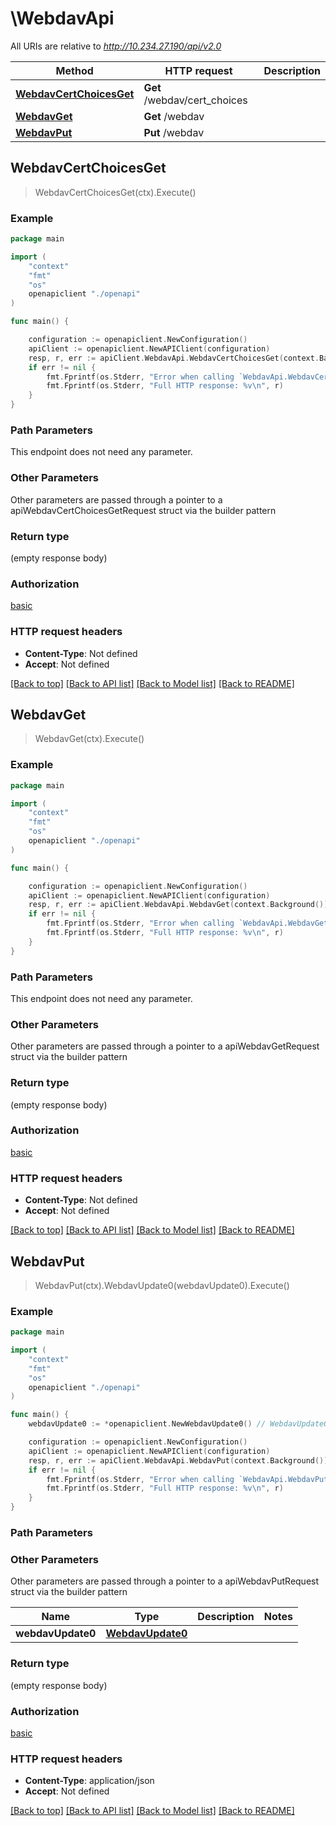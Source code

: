 # \WebdavApi

All URIs are relative to *http://10.234.27.190/api/v2.0*

Method | HTTP request | Description
------------- | ------------- | -------------
[**WebdavCertChoicesGet**](WebdavApi.md#WebdavCertChoicesGet) | **Get** /webdav/cert_choices | 
[**WebdavGet**](WebdavApi.md#WebdavGet) | **Get** /webdav | 
[**WebdavPut**](WebdavApi.md#WebdavPut) | **Put** /webdav | 



## WebdavCertChoicesGet

> WebdavCertChoicesGet(ctx).Execute()





### Example

```go
package main

import (
    "context"
    "fmt"
    "os"
    openapiclient "./openapi"
)

func main() {

    configuration := openapiclient.NewConfiguration()
    apiClient := openapiclient.NewAPIClient(configuration)
    resp, r, err := apiClient.WebdavApi.WebdavCertChoicesGet(context.Background()).Execute()
    if err != nil {
        fmt.Fprintf(os.Stderr, "Error when calling `WebdavApi.WebdavCertChoicesGet``: %v\n", err)
        fmt.Fprintf(os.Stderr, "Full HTTP response: %v\n", r)
    }
}
```

### Path Parameters

This endpoint does not need any parameter.

### Other Parameters

Other parameters are passed through a pointer to a apiWebdavCertChoicesGetRequest struct via the builder pattern


### Return type

 (empty response body)

### Authorization

[basic](../README.md#basic)

### HTTP request headers

- **Content-Type**: Not defined
- **Accept**: Not defined

[[Back to top]](#) [[Back to API list]](../README.md#documentation-for-api-endpoints)
[[Back to Model list]](../README.md#documentation-for-models)
[[Back to README]](../README.md)


## WebdavGet

> WebdavGet(ctx).Execute()



### Example

```go
package main

import (
    "context"
    "fmt"
    "os"
    openapiclient "./openapi"
)

func main() {

    configuration := openapiclient.NewConfiguration()
    apiClient := openapiclient.NewAPIClient(configuration)
    resp, r, err := apiClient.WebdavApi.WebdavGet(context.Background()).Execute()
    if err != nil {
        fmt.Fprintf(os.Stderr, "Error when calling `WebdavApi.WebdavGet``: %v\n", err)
        fmt.Fprintf(os.Stderr, "Full HTTP response: %v\n", r)
    }
}
```

### Path Parameters

This endpoint does not need any parameter.

### Other Parameters

Other parameters are passed through a pointer to a apiWebdavGetRequest struct via the builder pattern


### Return type

 (empty response body)

### Authorization

[basic](../README.md#basic)

### HTTP request headers

- **Content-Type**: Not defined
- **Accept**: Not defined

[[Back to top]](#) [[Back to API list]](../README.md#documentation-for-api-endpoints)
[[Back to Model list]](../README.md#documentation-for-models)
[[Back to README]](../README.md)


## WebdavPut

> WebdavPut(ctx).WebdavUpdate0(webdavUpdate0).Execute()





### Example

```go
package main

import (
    "context"
    "fmt"
    "os"
    openapiclient "./openapi"
)

func main() {
    webdavUpdate0 := *openapiclient.NewWebdavUpdate0() // WebdavUpdate0 |  (optional)

    configuration := openapiclient.NewConfiguration()
    apiClient := openapiclient.NewAPIClient(configuration)
    resp, r, err := apiClient.WebdavApi.WebdavPut(context.Background()).WebdavUpdate0(webdavUpdate0).Execute()
    if err != nil {
        fmt.Fprintf(os.Stderr, "Error when calling `WebdavApi.WebdavPut``: %v\n", err)
        fmt.Fprintf(os.Stderr, "Full HTTP response: %v\n", r)
    }
}
```

### Path Parameters



### Other Parameters

Other parameters are passed through a pointer to a apiWebdavPutRequest struct via the builder pattern


Name | Type | Description  | Notes
------------- | ------------- | ------------- | -------------
 **webdavUpdate0** | [**WebdavUpdate0**](WebdavUpdate0.md) |  | 

### Return type

 (empty response body)

### Authorization

[basic](../README.md#basic)

### HTTP request headers

- **Content-Type**: application/json
- **Accept**: Not defined

[[Back to top]](#) [[Back to API list]](../README.md#documentation-for-api-endpoints)
[[Back to Model list]](../README.md#documentation-for-models)
[[Back to README]](../README.md)

